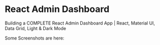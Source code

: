 # React Admin Dashboard

Building a COMPLETE React Admin Dashboard App | React, Material UI, Data Grid, Light & Dark Mode

Some Screenshots are here:


